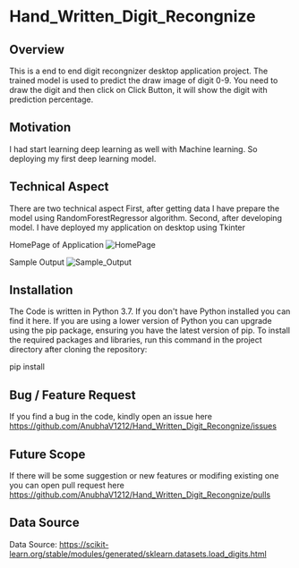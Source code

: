 # Hand_Written_Digit_Recongnize

## Overview
This is a end to end digit recongnizer desktop application project. The trained model is used to predict the draw image of digit 0-9. You need to draw the digit and then click on Click Button, it will show the digit with prediction percentage.

## Motivation
I had start learning deep learning as well with Machine learning. So deploying my first deep learning model. 

## Technical Aspect
There are two technical aspect
First, after getting data I have prepare the model using RandomForestRegressor algorithm.
Second, after developing model. I have deployed my application on desktop using Tkinter

HomePage of Application
![HomePage](https://user-images.githubusercontent.com/68047740/112879424-be07eb80-90e6-11eb-95f7-4e4240fa7059.png)

Sample Output
![Sample_Output](https://user-images.githubusercontent.com/68047740/112879390-b2b4c000-90e6-11eb-9f0e-d5293b45cd7c.png)


## Installation
The Code is written in Python 3.7. If you don't have Python installed you can find it here. If you are using a lower version of Python you can upgrade using the pip package, ensuring you have the latest version of pip. To install the required packages and libraries, run this command in the project directory after cloning the repository:

pip install <libraryName>

## Bug / Feature Request
If you find a bug in the code, kindly open an issue here <https://github.com/AnubhaV1212/Hand_Written_Digit_Recongnize/issues>

## Future Scope
If there will be some suggestion or new features or modifing existing one you can open pull request here <https://github.com/AnubhaV1212/Hand_Written_Digit_Recongnize/pulls>

## Data Source 
Data Source: https://scikit-learn.org/stable/modules/generated/sklearn.datasets.load_digits.html
